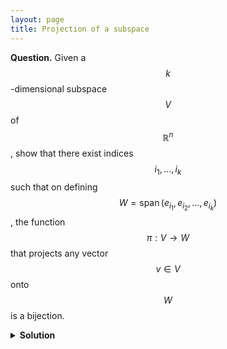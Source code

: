 ```yaml
---
layout: page
title: Projection of a subspace
---
```


<script src="https://polyfill.io/v3/polyfill.min.js?features=es6"></script>
<script id="MathJax-script" async
      src="https://cdn.jsdelivr.net/npm/mathjax@3/es5/tex-mml-chtml.js">
</script>

**Question.**
Given a $$k$$-dimensional subspace $$V$$ of $$\mathbb{R}^n$$, show that there exist indices $$i_1,\ldots,i_k$$ such that on defining $$W = \operatorname{span}(e_{i_1}, e_{i_2}, \ldots, e_{i_k})$$, the function $$\pi : V \to W$$ that projects any vector $$v \in V$$ onto $$W$$ is a bijection.


<details>
	<summary> <b>Solution</b> </summary>

Let \(v_1,\ldots,v_k\) be a basis of \(V\). Consider the \(n \times k\) matrix \(M\) with \(M_{ij}\) equal to the \(i\)th coordinate of \(v_j\). Because the \(v_i\) are linearly independent, \(M\) has column rank \(k\). Consequently, it has row rank \(k\) so there are indices (row numbers) \(i_1,\ldots,i_k\) such that the \(k \times k\) submatrix of \(M\) with these rows is full-rank. As a result, the projections of these basis elements (onto the \(W\) corresponding to these indices) are linearly independent, so \(\pi\) is an injection and we are done.

</details>